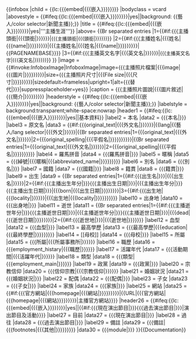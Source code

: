 {{infobox
|child = {{lc:{{{embed|{{{嵌入}}}}}}}}
|bodyclass = vcard
|abovestyle = {{#ifeq:{{lc:{{{embed|{{{嵌入}}}}}}}}|yes||background: {{藝人/color selector|新聞主播}};}}
|title = {{#ifeq:{{lc:{{{embed|{{{嵌入}}}}}}}}|yes|'''主播生涯'''}}
|above= {{Br separated entries
 |1={{#if:{{{主播頭銜|{{{頭銜|}}}}}}|<span style="font-size: small">{{{主播頭銜|{{{頭銜|}}}}}}</span>}}
 |2={{#if:{{{主播姓名|{{{姓名|{{{name|}}}}}}}}}|{{{主播姓名|{{{姓名|{{{name|}}}}}}}}}|<includeonly>{{PAGENAMEBASE}}</includeonly>}}
 |3={{#if:{{{主播英文名字|{{{英文名|}}}}}}|<span style="font-size: small">{{{主播英文名字|{{{英文名|}}}}}}</span>}}
}}
|image = {{#invoke:InfoboxImage|InfoboxImage|image={{{主播照片檔案|{{{image|{{{圖片|}}}}}}}}}|size={{{主播照片尺寸|{{{File size|{{{尺寸|}}}}}}}}}|sizedefault=frameless|upright=1|alt={{{替代|}}}|suppressplaceholder=yes}}
|caption = {{{主播照片圖說|{{{圖片敘述|{{{簡介|}}}}}}}}}
|headerstyle = {{#ifeq:{{lc:{{{embed|{{{嵌入}}}}}}}}|yes||background: {{藝人/color selector|新聞主播}};}}
|labelstyle = background:transparent;white-space:nowrap
|header1 = <includeonly>{{#ifeq:{{lc:{{{embed|{{{嵌入}}}}}}}}|yes||基本資料}}</includeonly>
|label2 = 本名
|data2 = {{{本名|}}}
|label3 = 原文名
|data3 = {{#if:{{{original_text|{{{外文名|}}}}}}|{{lang|{{藝人/lang selector|{{{外文|}}}}}|{{Br separated entries|1={{{original_text|{{{外文名|}}}}}}|2={{{original_spelling|{{{平假名|}}}}}}}}}}|{{Br separated entries|1={{{original_text|{{{外文名|}}}}}}|2={{{original_spelling|{{{平假名|}}}}}}}}}}
|label4 = 羅馬拼音
|data4 = {{{羅馬拼音|}}}
|label5 = 暱稱
|data5 = {{{綽號|{{{暱稱|{{{abbreviated_name|}}}}}}}}}
|label6 = 別名
|data6 = {{{別名|}}}
|label7 = 國籍
|data7 = {{{國籍|}}}
|label8 = 籍貫
|data8 = {{{籍貫|}}}
|label9 = 出生
|data9 = {{Br separated entries|1={{#if:{{{出生名|}}}|<span class="nickname">{{{出生名|}}}</span>}}|2={{#if:{{{主播出生年分|}}}{{{主播出生日期|}}}|{{{主播出生年分|}}}{{{主播出生日期|}}}|{{{born|{{{出生日期|}}}}}}}}|3={{#if:{{{出生地|{{{locality|}}}}}}|<span class="birthplace">{{{出生地|{{{locality|}}}}}}</span>}}}}
|label10 = 出身地
|data10 = {{{出身地|}}}
|label11 = 逝世
|data11 = {{Br separated entries|1={{#if:{{{主播逝世年分|}}}{{{主播逝世日期|}}}|{{{主播逝世年分|}}}{{{主播逝世日期|}}}|{{{dead|{{{逝世日期|}}}}}}}}|2={{#if:{{{逝世地|}}}|<span class="deathplace">{{{逝世地|}}}</span>}}}}
|label12 = 血型
|data12 = {{{血型|}}} 
|label13 = 最高學歷
|data13 = {{{最高學歷|{{{education|{{{最終學歷|}}}}}}}}}
|label14 = [[母校]]
|data14 = {{{母校|}}}
|label15 = 所屬
|data15 = {{{所屬|{{{所屬事務所|}}}}}}
|label16 = 職歷
|data16 = {{{employment_histary|{{{職歷|}}}}}}
|label17 = 活躍年代
|data17 = {{{活動期間|{{{活躍年代|}}}}}}
|label18 = 類型
|data18 = {{{類型|{{{employment_main|}}}}}}
|label19 = 政黨
|data19 = {{{政黨|}}}
|label20 = 宗教信仰
|data20 = {{{信仰宗教|{{{宗教信仰|}}}}}}
|label21 = 婚姻狀況
|data21 = {{{婚姻狀況|}}}
|label22 = 配偶
|data22 = {{{配偶|}}}
|label23 = 子女
|data23 = {{{子女|}}}
|label24 = 家族
|data24 = {{{家族|}}}
|label25 = 網站
|data25 = {{#if:{{{官方網站|{{{homepage|{{{網站|}}}}}}}}}|{{URL|{{{官方網站|{{{homepage|{{{網站}}}}}}}}}|主播官方網站}}}}
|header26 = {{#ifeq:{{lc:{{{embed|{{{嵌入}}}}}}}}|yes||{{#if:{{{現在演出節目|}}}{{{過去演出節目|}}}|演出節目及活動}}}}
|label27 = 目前
|data27 = {{{現在演出節目|}}}
|label28 = 過往
|data28 = {{{過去演出節目|}}}
|label29 = 備註
|data29 = {{{備註|{{{footnotes|{{{其他|}}}}}}}}}
|data30 = {{{module|}}}
}}<noinclude>{{Documentation}}</noinclude>